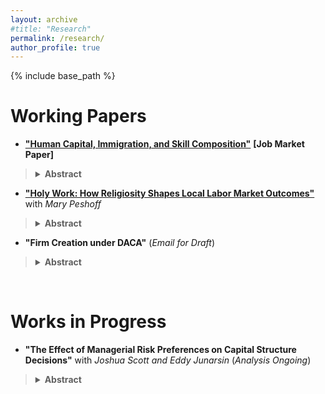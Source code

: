 ```yaml
---
layout: archive
#title: "Research"
permalink: /research/
author_profile: true
---
```


{% include base_path %}

Working Papers
======

* [**"Human Capital, Immigration, and Skill Composition"**](/files/Murad_Zeynalli_JMP.pdf) **[Job Market Paper]**

> <details>
> <summary><strong>Abstract</strong></summary>
>
> The spatial correlation between worker skills and industry skill-intensity is amongst the best documented features of US economic geography. However, the causal impact of human capital on the industrial skill composition of US regions remains largely unknown. This paper studies how immigration-induced shifts in historical human capital affect the contemporary industrial skill composition of US counties. Leveraging quasi-random origin-by-destination immigration patterns from 1850 to 2010, I isolate exogenous variation in skill-specific local working-age population at the county level for 1970-2010. I find that an increase in medium- and high-skill worker shares raises employment and establishment shares in high-skill industries and reduces them in low-skill industries. The nontradable sector captures the major portion of the positive impacts, while the tradable sector absorbs the main fraction of the negative effects. The empirical findings are consistent with a CES model, in which representative firms with differentiated products employ labor of a certain skill type more intensively.
>
> </details>


* [**"Holy Work: How Religiosity Shapes Local Labor Market Outcomes"**](/files/ZP_Religiosity_Labor.pdf) with *Mary Peshoff*

> <details>
> <summary><strong>Abstract</strong></summary>
>
> We utilize a novel identification strategy to quantify the impacts of religiosity on US local labor markets. Exploiting the quasi-random variation in historical immigration from 1850 to 2010 and origin-specific religiosity, we isolate exogenous variation in the religious composition of US commuting zones for 1940-2010. We find that, relative to the religiously Unaffiliated share, an exogenous increase in Protestant, Orthodox Christian, and "Other" religious shares decreases employment and marriage shares, whereas Jewish share increases employment and college education shares along with mean income in commuting zones. The share of married women in the workforce falls with all religious shares except Jewish share. Our findings reveal substantial heterogeneity by gender. We demonstrate both the causal effect of religiosity and the heterogeneous impacts of different faiths.
>
> </details>


* **"Firm Creation under DACA"** (*Email for Draft*)

> <details>
> <summary><strong>Abstract</strong></summary>
>
> Undocumented immigration remains a central issue within US immigration policy debates, yet little is known about how legalization programs affect firm dynamics and labor market composition. In this paper, I study the impact of a particular legalization reform, Deferred Action for Childhood Arrivals (DACA), enacted in 2012, on establishment and employment outcomes. I exploit variation in pre-treatment exposure to the policy in sectors and commuting zones, using a triple-difference estimator. I find that DACA increases establishment entry by 2.4 percent in more exposed sectors and temporarily reduces exit rates, suggesting market expansion and entrepreneurship amongst formerly undocumented workers. The share of native workers rises by 2.1 percentage points, whereas that of ineligible undocumented workers declines by a similar magnitude, demonstrating labor substitution. Heterogeneity estimates across sectoral skill types reveal that these effects are concentrated in low- and medium-skill sectors. These results have important policy implications such that immigrant regularization can enhance firm dynamism and facilitate labor reallocation, without displacing native workers.
>
> </details>


<br> <!-- forces spacing between sections -->

Works in Progress
======

* **"The Effect of Managerial Risk Preferences on Capital Structure Decisions"** with *Joshua Scott and Eddy Junarsin* (*Analysis Ongoing*)

> <details>
> <summary><strong>Abstract</strong></summary>
>
> This study examines how managerial risk preferences moderate the peer firm effects on a firm's capital structure decisions. Specifically, we investigate if the influence of peer effects on a firm’s capital structure is amplified or diminished depending on whether the firm’s CEO is risk seeking or risk averse. Understanding this interaction is important as it highlights how both market forces and individual decision-makers jointly shape firm behavior.
>
> </details>



<!-- * **"Prayers and Practices: The Impact of Religiosity on Mortality and Sexual Health Outcomes"** with *Mary Peshoff* -->